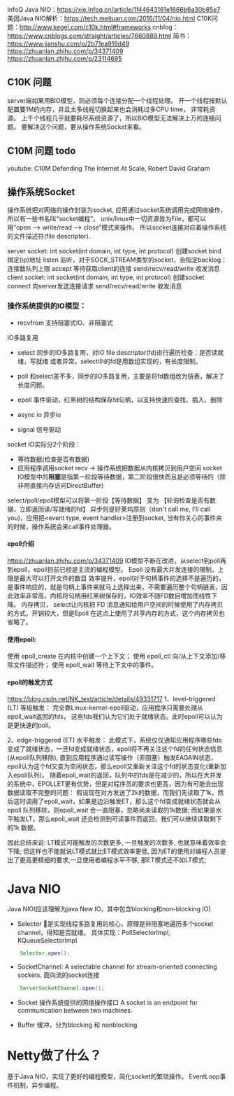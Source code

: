 

InfoQ Java NIO：https://xie.infoq.cn/article/1f44643161e1666b6a30b85e7
美团Java NIO解析：https://tech.meituan.com/2016/11/04/nio.html
C10K问题：http://www.kegel.com/c10k.html#frameworks
cnblog：https://www.cnblogs.com/straight/articles/7660889.html
简书：https://www.jianshu.com/p/2b71ea919d49
https://zhuanlan.zhihu.com/p/34371409
https://zhuanlan.zhihu.com/p/23114695

## C10K 问题
server端如果用BIO模型，则必须每个连接分配一个线程处理。
开一个线程按默认配置要1M的内存，并且太多线程切换起来也会消耗过多CPU time， 非常耗资源。
上千个线程几乎就要耗尽系统资源了，所以BIO模型无法解决上万的连接问题。
要解决这个问题，要从操作系统Socket来看。

## C10M 问题 todo
youtube: C10M Defending The Internet At Scale, Robert David Graham


## 操作系统Socket
操作系统把对网络的操作封装为socket, 应用通过socket系统调用完成网络操作，所以有一些书名叫“socket编程”。
unix/linux中一切资源皆为File，都可以用“open –> write/read –> close”模式来操作。
所以socket连接对应着操作系统的文件描述符(file descriptor).

server socket: 
    int socket(int domain, int type, int protocol) 创建socket
    bind 绑定(ip)地址
    listen 监听，对于SOCK_STREAM类型的socket，会指定backlog：连接数队列上限
    accept 等待获取client的连接
    send/recv/read/write 收发消息
client socket: 
    int socket(int domain, int type, int protocol) 创建socket
    connect 向server发送连接请求
    send/recv/read/write 收发消息


### 操作系统提供的IO模型：
- recvfrom 支持阻塞式IO、非阻塞式

IO多路复用
- select 同步的IO多路复用，对IO file descriptor(fd)进行遍历检查：是否读就绪，写就绪 或者异常。select中的fd是用数组实现的，有长度限制。
- poll 和select差不多，同步的IO多路复用，主要是将fd数组改为链表，解决了长度问题。     
- epoll 事件驱动，红黑树的结构保存fd句柄，以支持快速的查找、插入、删除

- async io 异步io
- signal 信号驱动

socket IO实际分2个阶段：
- 等待数据(检查是否有数据)
- 应用程序调用socket recv -> 操作系统把数据从内核拷贝到用户空间
socket IO模型中的<b>阻塞</b>是指第一阶段等待数据，第二阶段很快而且是必须等待的（除非用直接内存访问DirectBuffer)

select/poll/epoll模型可以将第一阶段【等待数据】 变为 【轮询检查是否有数据，立即返回读/写就绪的fd】
异步则是好莱坞原则（don't call me, I'll call you)，应用把<event type, event handler>注册到socket, 当有你关心的事件来的时候，操作系统会来call事件处理器。

#### epoll介绍
https://zhuanlan.zhihu.com/p/34371409
IO模型不断在改进，从select到poll再到epoll，epoll目前已经是主流的编程模型。
Epoll 没有最大并发连接的限制，上限是最大可以打开文件的数目
效率提升，epoll对于句柄事件的选择不是遍历的，是事件响应的，就是句柄上事件来就马上选择出来，不需要遍历整个句柄链表，因此效率非常高，内核将句柄用红黑树保存的，IO效率不随FD数目增加而线性下降。
内存拷贝， select让内核把 FD 消息通知给用户空间的时候使用了内存拷贝的方式，开销较大，但是Epoll 在这点上使用了共享内存的方式，这个内存拷贝也省略了。

#### 使用epoll:
使用 epoll_create 在内核中创建一个上下文；
使用 epoll_ctl 向/从上下文添加/移除文件描述符；
使用 epoll_wait 等待上下文中的事件。

#### epoll的触发方式
https://blog.csdn.net/NK_test/article/details/49331717
1、level-triggered (LT) 等级触发：
完全靠Linux-kernel-epoll驱动，应用程序只需要处理从epoll_wait返回的fds， 这些fds我们认为它们处于就绪状态。此时epoll可以认为是更快速的poll。

2、edge-triggered (ET) 水平触发：
此模式下，系统仅仅通知应用程序哪些fds变成了就绪状态，一旦fd变成就绪状态，epoll将不再关注这个fd的任何状态信息(从epoll队列移除), 直到应用程序通过读写操作（非阻塞）触发EAGAIN状态，epoll认为这个fd又变为空闲状态，那么epoll又重新关注这个fd的状态变化(重新加入epoll队列)。 随着epoll_wait的返回，队列中的fds是在减少的，所以在大并发的系统中，EPOLLET更有优势，但是对程序员的要求也更高，因为有可能会出现数据读取不完整的问题：
   假设现在对方发送了2k的数据，而我们先读取了1k，然后这时调用了epoll_wait，如果是边沿触发ET，那么这个fd变成就绪状态就会从epoll 队列移除，则epoll_wait 会一直阻塞，忽略尚未读取的1k数据; 而如果是水平触发LT，那么epoll_wait 还会检测到可读事件而返回，我们可以继续读取剩下的1k 数据。

   因此总结来说: LT模式可能触发的次数更多, 一旦触发的次数多, 也就意味着效率会下降; 但这样也不能就说LT模式就比ET模式效率更低, 因为ET的使用对编程人员提出了更高更精细的要求,一旦使用者编程水平不够, 那ET模式还不如LT模式;


# Java NIO
Java NIO(应该理解为java New IO，其中包含blocking和non-blocking IO)

- Selector 是实现线程多路复用的核心，原理是非阻塞地遍历多个socket channel，得知是否就绪。
具体实现：PollSelectorImpl, KQueueSelectorImpl
```java
    Selector.open();
```

- SocketChannel: A selectable channel for stream-oriented connecting sockets.
 面向流的socket连接
```java
    ServerSocketChannel.open();
```

- Socket 操作系统提供的网络操作接口
A socket is an endpoint for communication between two machines.

- Buffer 缓冲，分为blocking 和 nonblocking


# Netty做了什么？
基于Java NIO，实现了更好的编程模型，简化socket的繁琐操作。
EventLoop事件机制，异步编程。




